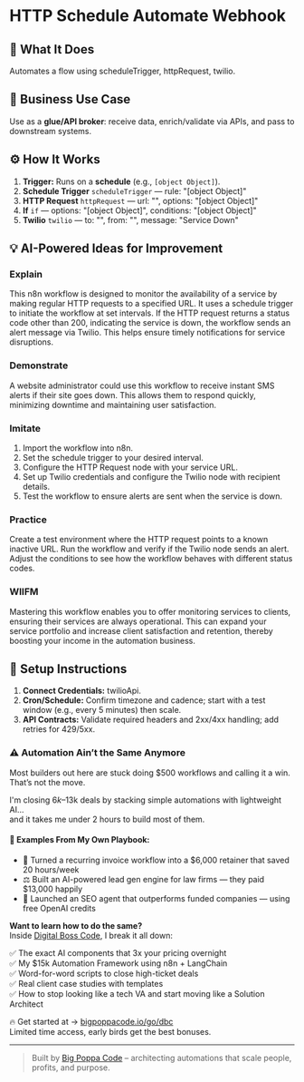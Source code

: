 # HTTP Schedule Automate Webhook
  ## 🚀 What It Does
  Automates a flow using scheduleTrigger, httpRequest, twilio.
  
  ## 💼 Business Use Case
  Use as a **glue/API broker**: receive data, enrich/validate via APIs, and pass to downstream systems.
  
  ## ⚙️ How It Works
  1. **Trigger:** Runs on a **schedule** (e.g., `[object Object]`).
  2. **Schedule Trigger** `scheduleTrigger` — rule: "[object Object]"
3. **HTTP Request** `httpRequest` — url: "", options: "[object Object]"
4. **If** `if` — options: "[object Object]", conditions: "[object Object]"
5. **Twilio** `twilio` — to: "", from: "", message: "Service Down"
  
  ## 💡 AI-Powered Ideas for Improvement
  ### Explain
This n8n workflow is designed to monitor the availability of a service by making regular HTTP requests to a specified URL. It uses a schedule trigger to initiate the workflow at set intervals. If the HTTP request returns a status code other than 200, indicating the service is down, the workflow sends an alert message via Twilio. This helps ensure timely notifications for service disruptions.

### Demonstrate
A website administrator could use this workflow to receive instant SMS alerts if their site goes down. This allows them to respond quickly, minimizing downtime and maintaining user satisfaction.

### Imitate
1. Import the workflow into n8n.
2. Set the schedule trigger to your desired interval.
3. Configure the HTTP Request node with your service URL.
4. Set up Twilio credentials and configure the Twilio node with recipient details.
5. Test the workflow to ensure alerts are sent when the service is down.

### Practice
Create a test environment where the HTTP request points to a known inactive URL. Run the workflow and verify if the Twilio node sends an alert. Adjust the conditions to see how the workflow behaves with different status codes.

### WIIFM
Mastering this workflow enables you to offer monitoring services to clients, ensuring their services are always operational. This can expand your service portfolio and increase client satisfaction and retention, thereby boosting your income in the automation business.
  
  ## 🔧 Setup Instructions
  1. **Connect Credentials:** twilioApi.
2. **Cron/Schedule:** Confirm timezone and cadence; start with a test window (e.g., every 5 minutes) then scale.
3. **API Contracts:** Validate required headers and 2xx/4xx handling; add retries for 429/5xx.
  
### ⚠️ Automation Ain’t the Same Anymore

Most builders out here are stuck doing $500 workflows and calling it a win.  
That’s not the move.  

I'm closing $6k–$13k deals by stacking simple automations with lightweight AI...  
and it takes me under 2 hours to build most of them.

#### 🧠 Examples From My Own Playbook:
- 🔁 Turned a recurring invoice workflow into a $6,000 retainer that saved 20 hours/week  
- ⚖️ Built an AI-powered lead gen engine for law firms — they paid $13,000 happily  
- 🚀 Launched an SEO agent that outperforms funded companies — using free OpenAI credits  

**Want to learn how to do the same?**  
Inside [Digital Boss Code](https://bigpoppacode.io/go/dbc), I break it all down:

✅ The exact AI components that 3x your pricing overnight  
✅ My $15k Automation Framework using n8n + LangChain  
✅ Word-for-word scripts to close high-ticket deals  
✅ Real client case studies with templates  
✅ How to stop looking like a tech VA and start moving like a Solution Architect  

🔥 Get started at → [bigpoppacode.io/go/dbc](https://bigpoppacode.io/go/dbc)  
Limited time access, early birds get the best bonuses.

---
> Built by [Big Poppa Code](https://bigpoppacode.io) – architecting automations that scale people, profits, and purpose.
  